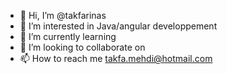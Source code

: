 - 👋 Hi, I’m @takfarinas
- 👀 I’m interested in Java/angular developpement
- 🌱 I’m currently learning
- 💞️ I’m looking to collaborate on 
- 📫 How to reach me takfa.mehdi@hotmail.com

<!---
takfarinas/takfarinas is a ✨ special ✨ repository because its `README.md` (this file) appears on your GitHub profile.
You can click the Preview link to take a look at your changes.
--->
